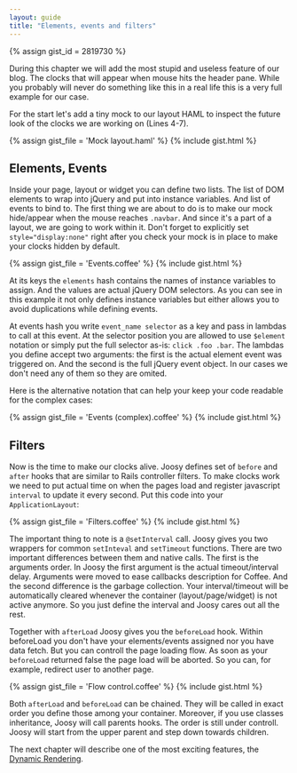 ```yaml
---
layout: guide
title: "Elements, events and filters"
---
```


{% assign gist_id = 2819730 %}

<div class="info">
  <p>
    During this chapter we will add the most stupid and useless feature of our blog. The clocks that will appear when mouse hits the header pane. While you probably will never do something like this in a real life this is a very full example for our case.
  </p>
</div>

For the start let's add a tiny mock to our layout HAML to inspect the future look of the clocks we are working on (Lines 4-7).

{% assign gist_file = 'Mock layout.haml' %}
{% include gist.html %}

## Elements, Events

Inside your page, layout or widget you can define two lists. The list of DOM elements to wrap into jQuery and put into instance variables. And list of events to bind to. The first thing we are about to do is to make our mock hide/appear when the mouse reaches `.navbar`. And since it's a part of a layout, we are going to work within it. Don't forget to explicitly set `style="display:none"` right after you check your mock is in place to make your clocks hidden by default.

{% assign gist_file = 'Events.coffee' %}
{% include gist.html %}

At its keys the `elements` hash contains the names of instance variables to assign. And the values are actual jQuery DOM selectors. As you can see in this example it not only defines instance variables but either allows you to avoid duplications while defining events. 

At events hash you write `event_name selector` as a key and pass in lambdas to call at this event. At the selector position you are allowed to use `$element` notation or simply put the full selector as-is: `click .foo .bar`. The lambdas you define accept two arguments: the first is the actual element event was triggered on. And the second is the full jQuery event object. In our cases we don't need any of them so they are omited.

Here is the alternative notation that can help your keep your code readable for the complex cases:

{% assign gist_file = 'Events (complex).coffee' %}
{% include gist.html %}

## Filters

Now is the time to make our clocks alive. Joosy defines set of `before` and `after` hooks that are similar to Rails controller filters. To make clocks work we need to put actual time on when the pages load and register javascript `interval` to update it every second. Put this code into your `ApplicationLayout`:

{% assign gist_file = 'Filters.coffee' %}
{% include gist.html %}

The important thing to note is a `@setInterval` call. Joosy gives you two wrappers for common `setInteval` and `setTimeout` functions. There are two important differences between them and native calls. The first is the arguments order. In Joosy the first argument is the actual timeout/interval delay. Arguments were moved to ease callbacks description for Coffee. And the second difference is the garbage collection. Your interval/timeout will be automatically cleared whenever the container (layout/page/widget) is not active anymore. So you just define the interval and Joosy cares out all the rest.

Together with `afterLoad` Joosy gives you the `beforeLoad` hook. Within beforeLoad you don't have your elements/events assigned nor you have data fetch. But you can controll the page loading flow. As soon as your `beforeLoad` returned false the page load will be aborted. So you can, for example, redirect user to another page.

{% assign gist_file = 'Flow control.coffee' %}
{% include gist.html %}

Both `afterLoad` and `beforeLoad` can be chained. They will be called in exact order you define those among your container. Moreover, if you use classes inheritance, Joosy will call parents hooks. The order is still under controll. Joosy will start from the upper parent and step down towards children.

The next chapter will describe one of the most exciting features, the [Dynamic Rendering](/guides/blog/dynamic-rendering.html).